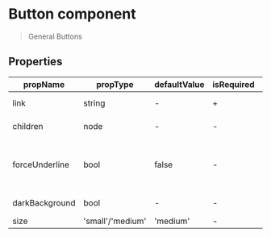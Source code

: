 # Button component

> General Buttons

## Properties

| propName | propType | defaultValue | isRequired | description |
|----------|----------|--------------|------------|-------------|
| link | string | - | + | The link itself e.g. 'https://www.wix.com' |
| children | node | - | - | The node to render, <TextLink>I am a children</TextLink> |
| forceUnderline | bool | false | - | When true the button will be with underline in non-focused and non-hovered state as well |
| darkBackground | bool | - | - | Whether to use dark background |
| size | 'small'/'medium' | 'medium' | - | The size of the button |

